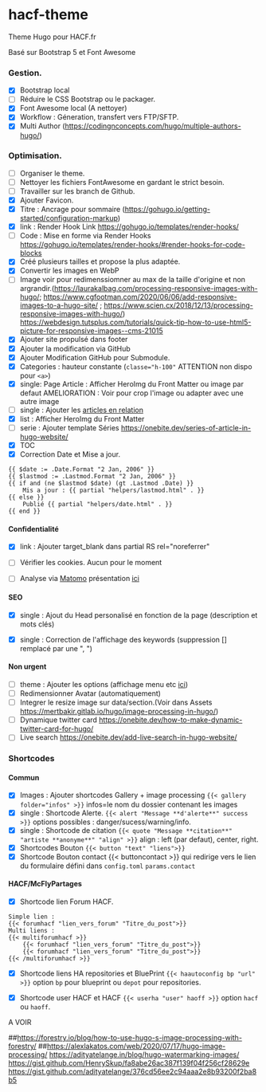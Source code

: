 # hacf-theme
Theme Hugo pour HACF.fr

Basé sur Bootstrap 5 et Font Awesome

### Gestion.
* [X] Bootstrap local
* [ ] Réduire le CSS Bootstrap ou le packager.
* [X] Font Awesome local (A nettoyer)
* [X] Workflow : Géneration, transfert vers FTP/SFTP.
* [X] Multi Author (https://codingnconcepts.com/hugo/multiple-authors-hugo/)

### Optimisation.
* [ ] Organiser le theme.
* [ ] Nettoyer les fichiers FontAwesome en gardant le strict besoin.
* [ ] Travailler sur les branch de Github.
* [X] Ajouter Favicon.
* [X] Titre : Ancrage pour sommaire (https://gohugo.io/getting-started/configuration-markup)
* [X] link : Render Hook Link https://gohugo.io/templates/render-hooks/
* [ ] Code : Mise en forme via Render Hooks https://gohugo.io/templates/render-hooks/#render-hooks-for-code-blocks
* [X] Créé plusieurs tailles  et propose la plus adaptée.
* [X] Convertir les images en WebP
* [ ] Image voir pour redimenssiomner au max de la taille d'origine et non argrandir.(https://laurakalbag.com/processing-responsive-images-with-hugo/; https://www.cgfootman.com/2020/06/06/add-responsive-images-to-a-hugo-site/ ; https://www.scien.cx/2018/12/13/processing-responsive-images-with-hugo/) https://webdesign.tutsplus.com/tutorials/quick-tip-how-to-use-html5-picture-for-responsive-images--cms-21015
* [X] Ajouter site propulsé dans footer
* [X] Ajouter la modification via GitHub
* [X] Ajouter Modification GitHub pour Submodule.
* [X] Categories : hauteur constante (`classe="h-100"` ATTENTION non dispo pour `<a>`)
* [X] single: Page Article : Afficher HeroImg du Front Matter ou image par defaut AMELIORATION : Voir pour crop l'image ou adapter avec une autre image
* [ ] single : Ajouter les [articles en relation](https://bout2code.fr/tutos/creer-un-site-avec-hugo/comment-creer-un-site-avec-hugo-partie-7-ajouter-du-contenu-en-relation/)
* [X] list : Afficher HeroImg du Front Matter
* [ ] serie : Ajouter template Séries https://onebite.dev/series-of-article-in-hugo-website/
* [X] TOC
* [X] Correction Date et Mise a jour.
```
{{ $date := .Date.Format "2 Jan, 2006" }}
{{ $lastmod := .Lastmod.Format "2 Jan, 2006" }}
{{ if and (ne $lastmod $date) (gt .Lastmod .Date) }}
    Mis a jour : {{ partial "helpers/lastmod.html" . }}
{{ else }}
    Publié {{ partial "helpers/date.html" . }}
{{ end }}
```
  
#### Confidentialité
* [X] link : Ajouter target_blank dans partial RS rel="noreferrer"
* [ ] Vérifier les cookies. Aucun pour le moment
* [ ] Analyse via [Matomo](https://fr.matomo.org/) présentation [ici](https://zestedesavoir.com/tutoriels/2508/matomo-analytics/)


#### SEO
* [X] single : Ajout du Head personalisé en fonction de la page (description et mots clés)
* [X] single : Correction de l'affichage des keywords (suppression [] remplacé par une ", ")


#### Non urgent
* [ ] theme : Ajouter les options (affichage menu etc [ici](https://github.com/razonyang/hugo-theme-bootstrap/tree/master/layouts/partials/sidebar))
* [ ] Redimensionner Avatar (automatiquement)
* [ ] Integrer le resize image sur data/section.(Voir dans Assets https://mertbakir.gitlab.io/hugo/image-processing-in-hugo/)
* [ ] Dynamique twitter card https://onebite.dev/how-to-make-dynamic-twitter-card-for-hugo/
* [ ] Live search https://onebite.dev/add-live-search-in-hugo-website/

### Shortcodes
#### Commun
* [X] Images : Ajouter shortcodes Gallery + image processing `{{< gallery folder="infos" >}}` infos=le nom du dossier contenant les images
* [X] single : Shortcode Alerte. `{{< alert "Message **d'alerte**" success >}}` options possibles : danger/sucess/warning/info.
* [X] single : Shortcode de citation `{{< quote "Message **citation**" "artiste **anonyme**" "align" >}}` align : left (par defaut), center, right.
* [X] Shortcodes Bouton `{{< button "text" "liens">}}`
* [X] Shortcode Bouton contact {{< buttoncontact >}} qui redirige vers le lien du formulaire défini dans `config.toml` `params.contact`

#### HACF/McFlyPartages
* [X] Shortcode lien Forum HACF. 
```
Simple lien : 
{{< forumhacf "lien_vers_forum" "Titre_du_post">}} 
Multi liens : 
{{< multiforumhacf >}}
    {{< forumhacf "lien_vers_forum" "Titre_du_post">}}
    {{< forumhacf "lien_vers_forum" "Titre_du_post">}}
{{< /multiforumhacf >}}
```
* [X] Shortcode liens HA repositories et BluePrint `{{< haautoconfig bp "url" >}}` option `bp` pour blueprint ou `depot` pour repositories.
* [X] Shortcode user HACF et HACF `{{< userha "user" haoff >}}` option `hacf` ou `haoff`.


A VOIR

##https://forestry.io/blog/how-to-use-hugo-s-image-processing-with-forestry/
##https://alexlakatos.com/web/2020/07/17/hugo-image-processing/
https://adityatelange.in/blog/hugo-watermarking-images/
https://gist.github.com/HenrySkup/fa8abe26ac387f139f04f256cf28629e
https://gist.github.com/adityatelange/376cd56ee2c94aaa2e8b93200f2ba8b5
